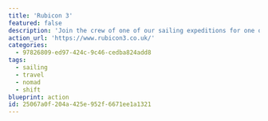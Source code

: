 ```yaml
---
title: 'Rubicon 3'
featured: false
description: 'Join the crew of one of our sailing expeditions for one of the greatest adventures you can have. Sail from country to country, exploring the world’s most awe-inspiring areas. Learn to sail as you go from inspiring instructors. Make landfall and explore ashore far from the beaten track.'
action_url: 'https://www.rubicon3.co.uk/'
categories:
  - 97826809-ed97-424c-9c46-cedba824add8
tags:
  - sailing
  - travel
  - nomad
  - shift
blueprint: action
id: 25067a0f-204a-425e-952f-6671ee1a1321
---
```

